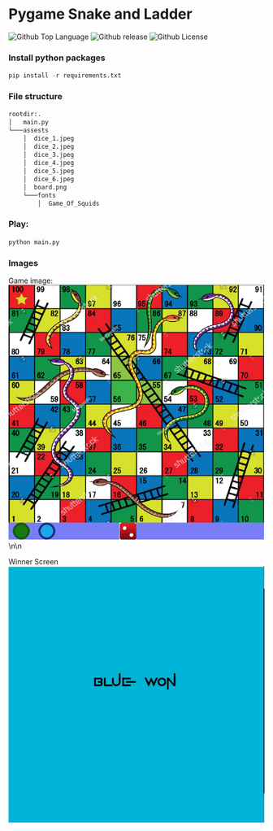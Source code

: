 # Pygame Snake and Ladder
![Github Top Language](https://img.shields.io/github/languages/top/Bikram-ghuku/pygame_snake_ladder)
![Github release](https://img.shields.io/github/v/release/Bikram-ghuku/pygame_snake_ladder)
![Github License](https://img.shields.io/github/license/Bikram-ghuku/pygame_snake_ladder)

### Install python packages
```Python
pip install -r requirements.txt
```

### File structure
```
rootdir:.
│   main.py
└───assests
    │  dice_1.jpeg
    │  dice_2.jpeg
    │  dice_3.jpeg
    │  dice_4.jpeg
    │  dice_5.jpeg
    │  dice_6.jpeg
    │  board.png
    └───fonts
        │  Game_Of_Squids
```

### Play:
```python
python main.py
```
### Images

Game image:
![Game board](https://github.com/Bikram-ghuku/pygame_snake_ladder/blob/main/images/game.jpg?raw=true)\n\n

Winner Screen
![Game board](https://github.com/Bikram-ghuku/pygame_snake_ladder/blob/main/images/win.jpg?raw=true)
